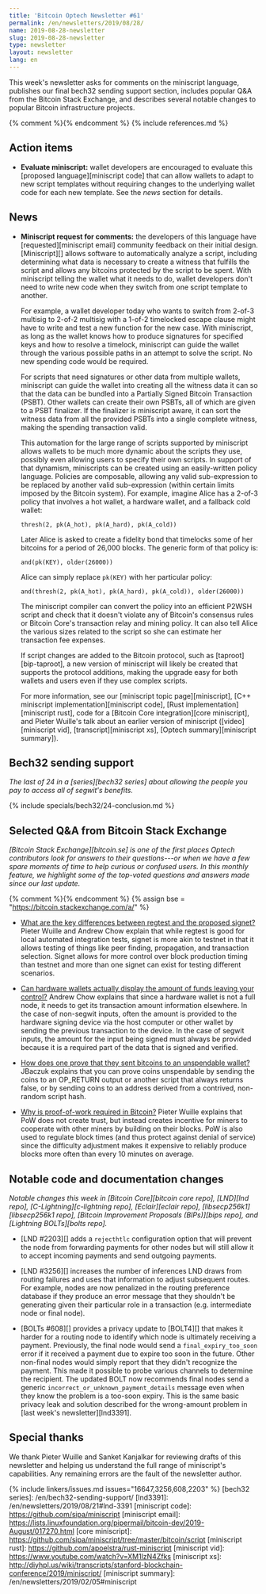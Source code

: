 ```yaml
---
title: 'Bitcoin Optech Newsletter #61'
permalink: /en/newsletters/2019/08/28/
name: 2019-08-28-newsletter
slug: 2019-08-28-newsletter
type: newsletter
layout: newsletter
lang: en
---
```

This week's newsletter asks for comments on the miniscript
language, publishes our final bech32 sending support section, includes popular
Q&A from the Bitcoin Stack Exchange, and describes several notable changes to
popular Bitcoin infrastructure projects.

{% comment %}<!-- include references.md below the fold but above any Jekyll/Liquid variables-->{% endcomment %}
{% include references.md %}

## Action items

- **Evaluate miniscript:** wallet developers are encouraged to evaluate
  this [proposed language][miniscript code] that can allow wallets to
  adapt to new script templates without requiring changes to the
  underlying wallet code for each new template.  See the *news* section
  for details.

## News

- **Miniscript request for comments:** the developers of this language
  have [requested][miniscript email] community feedback on their initial
  design.  [Miniscript][] allows software to automatically analyze a
  script, including determining what data is necessary to create a
  witness that fulfills the script and allows any bitcoins protected by
  the script to be spent.  With miniscript telling the wallet what it
  needs to do, wallet developers don't need to write new code when they
  switch from one script template to another.

  For example, a wallet developer today who wants to switch from 2-of-3
  multisig to 2-of-2 multisig with a 1-of-2 timelocked escape clause
  might have to write and test a new function for the new case.  With
  miniscript, as long as the wallet knows how to produce signatures for
  specified keys and how to resolve a timelock, miniscript can guide the
  wallet through the various possible paths in an attempt to solve the
  script.  No new spending code would be required.

  For scripts that need signatures or other data from multiple wallets,
  miniscript can guide the wallet into creating all the witness data it
  can so that the data can be bundled into a Partially Signed Bitcoin
  Transaction (PSBT).  Other wallets can create their own PSBTs, all of
  which are given to a PSBT finalizer.  If the finalizer is miniscript
  aware, it can sort the witness data from all the provided PSBTs into a
  single complete witness, making the spending transaction valid.

  This automation for the large range of scripts supported by miniscript
  allows wallets to be much more dynamic about the scripts they use,
  possibly even allowing users to specify their own scripts.  In support
  of that dynamism, miniscripts can be created using an easily-written
  policy language.  Policies are composable, allowing any valid
  sub-expression to be replaced by another valid sub-expression (within
  certain limits imposed by the Bitcoin system).  For example, imagine
  Alice has a 2-of-3 policy that involves a hot wallet, a hardware
  wallet, and a fallback cold wallet:

  ```
  thresh(2, pk(A_hot), pk(A_hard), pk(A_cold))
  ```

  Later Alice is asked to create a fidelity bond that timelocks some of
  her bitcoins for a period of 26,000 blocks.  The generic form of that
  policy is:

  ```
  and(pk(KEY), older(26000))
  ```

  Alice can simply replace `pk(KEY)` with her particular policy:

  ```
  and(thresh(2, pk(A_hot), pk(A_hard), pk(A_cold)), older(26000))
  ```

  The miniscript compiler can convert the policy into an efficient P2WSH
  script and check that it doesn't violate any of Bitcoin's consensus
  rules or Bitcoin Core's transaction relay and mining policy.  It can
  also tell Alice the various sizes related to the script so she can
  estimate her transaction fee expenses.

  If script changes are added to the Bitcoin protocol, such as
  [taproot][bip-taproot], a new version of miniscript will likely be
  created that  supports the protocol additions, making the upgrade easy
  for both wallets and users even if they use complex scripts.

  For more information, see our [miniscript topic page][miniscript], [C++
  miniscript implementation][miniscript code], [Rust
  implementation][miniscript rust], code for a [Bitcoin Core
  integration][core miniscript], and Pieter Wuille's talk about an
  earlier version of miniscript ([video][miniscript vid],
  [transcript][miniscript xs], [Optech summary][miniscript summary]).

## Bech32 sending support

*The last of 24 in a [series][bech32 series] about allowing the people
you pay to access all of segwit's benefits.*

{% include specials/bech32/24-conclusion.md %}

## Selected Q&A from Bitcoin Stack Exchange

*[Bitcoin Stack Exchange][bitcoin.se] is one of the first places Optech
contributors look for answers to their questions---or when we have a
few spare moments of time to help curious or confused users.  In
this monthly feature, we highlight some of the top-voted questions and
answers made since our last update.*

{% comment %}<!-- https://bitcoin.stackexchange.com/search?tab=votes&q=created%3a1m..%20is%3aanswer -->{%
endcomment %}
{% assign bse = "https://bitcoin.stackexchange.com/a/" %}

- [What are the key differences between regtest and the proposed signet?]({{bse}}89640)
  Pieter Wuille and Andrew Chow explain that while
  regtest is good for local automated integration tests, signet is more akin to
  testnet in that it allows testing of things like peer finding, propagation,
  and transaction selection. Signet allows for more control over block
  production timing than testnet and more than one signet can exist for testing
  different scenarios.

- [Can hardware wallets actually display the amount of funds leaving your control?]({{bse}}89508)
  Andrew Chow explains that since a hardware wallet is
  not a full node, it needs to get its transaction amount information elsewhere.
  In the case of non-segwit inputs, often the amount is provided to the hardware
  signing device via the host computer or other wallet by sending the previous
  transaction to the device. In the case of segwit inputs, the amount for the
  input being signed must always be provided because it is a required part of
  the data that is signed and verified.

- [How does one prove that they sent bitcoins to an unspendable wallet?]({{bse}}89554)
  JBaczuk explains that you can prove coins
  unspendable by sending the coins to an OP_RETURN output
  or another script that always returns false, or by sending coins to an
  address derived from a contrived, non-random script hash.

- [Why is proof-of-work required in Bitcoin?]({{bse}}89972) Pieter Wuille
  explains that PoW does not create trust, but instead creates incentive for
  miners to cooperate with other miners by building on their blocks. PoW is also
  used to regulate block times (and thus protect against denial of service)
  since the difficulty adjustment makes it expensive to reliably produce blocks
  more often than every 10 minutes on average.

## Notable code and documentation changes

*Notable changes this week in [Bitcoin Core][bitcoin core repo],
[LND][lnd repo], [C-Lightning][c-lightning repo], [Eclair][eclair repo],
[libsecp256k1][libsecp256k1 repo], [Bitcoin Improvement Proposals
(BIPs)][bips repo], and [Lightning BOLTs][bolts repo].*

- [LND #2203][] adds a `rejecthtlc` configuration option that will
  prevent the node from forwarding payments for other nodes but will
  still allow it to accept incoming payments and send outgoing payments.

- [LND #3256][] increases the number of inferences LND draws from
  routing failures and uses that information to adjust subsequent
  routes.  For example, nodes are now penalized in the routing
  preference database if they produce an error message that they
  shouldn't be generating given their particular role in a transaction
  (e.g. intermediate node or final node).

- [BOLTs #608][] provides a privacy update to [BOLT4][] that makes it
  harder for a routing node to identify which node is ultimately
  receiving a payment.  Previously, the final node would send a
  `final_expiry_too_soon` error if it received a payment due to expire
  too soon in the future.  Other non-final nodes would simply report
  that they didn't recognize the payment.  This made it possible to
  probe various channels to determine the recipient.  The updated BOLT
  now recommends final nodes send a generic
  `incorrect_or_unknown_payment_details` message even when they know the
  problem is a too-soon expiry.  This is the same basic privacy leak and
  solution described for the wrong-amount problem in [last
  week's newsletter][lnd3391].

## Special thanks

We thank Pieter Wuille and Sanket Kanjalkar for reviewing drafts of this
newsletter and helping us understand the full range of miniscript's
capabilities.  Any remaining errors are the fault of the newsletter
author.

{% include linkers/issues.md issues="16647,3256,608,2203" %}
[bech32 series]: /en/bech32-sending-support/
[lnd3391]: /en/newsletters/2019/08/21#lnd-3391
[miniscript code]: https://github.com/sipa/miniscript
[miniscript email]: https://lists.linuxfoundation.org/pipermail/bitcoin-dev/2019-August/017270.html
[core miniscript]: https://github.com/sipa/miniscript/tree/master/bitcoin/script
[miniscript rust]: https://github.com/apoelstra/rust-miniscript
[miniscript vid]: https://www.youtube.com/watch?v=XM1lzN4Zfks
[miniscript xs]: http://diyhpl.us/wiki/transcripts/stanford-blockchain-conference/2019/miniscript/
[miniscript summary]: /en/newsletters/2019/02/05#miniscript
